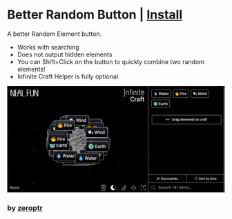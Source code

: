 # Better Random Button | [Install](index.js?raw=1)

A better Random Element button.

- Works with searching
- Does not output hidden elements
- You can Shift+Click on the button to quickly combine two random elements!
- Infinite Craft Helper is fully optional

![Thumbnail](thumbnail.png)

### by [zeroptr](https://github.com/zptr1)
